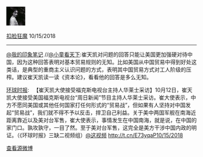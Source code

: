 [![image0.jpg](../_resources/image0-3.jpg)](http://weibo.com/5264078216)

[扣脸狂魔](http://weibo.com/5264078216)
10/15/2018

* * *

[@我的印象笔记](http://weibo.com/n/我的印象笔记) //[@小童看天下](http://weibo.com/n/小童看天下):崔天凯对问题的回答只能让美国更加强硬对待中国，因为这种回答表明对基本贸易规则的无知。比如美国从中国贸易中得到好处这类话，是典型的重商主义认识问题的方式，表明其中国贸易方式对工人阶级的压榨。建议崔天凯读一读《资本论》，看看他的回答是多么无知。

[环球时报](http://weibo.com/1974576991):   【崔天凯大使接受福克斯电视台主持人华莱士采访】10月12日，崔天凯大使接受美国福克斯电视台“周日新闻”节目主持人华莱士采访。崔大使表示，中方不愿同美国或其他任何国家打任何形式的“贸易战”，但如果有人坚持对中国发起“贸易战”，我们就不得不予以反击，捍卫自己利益。关于美中两国军舰在南海近距离靠近以及美对台军售，崔大使表示，事情发生在中国南海，就是说，在中国的家门口。孰攻孰守，一目了然。至于美对台军售，这完全是美方干涉中国内政的明证。（《环球时报》三缺二视频组）[@这视频](http://weibo.com/n/这视频)  http://t.cn/E73yqaP10/15/2018

[查看源微博](http://weibo.com/5264078216/GE59goCiB)